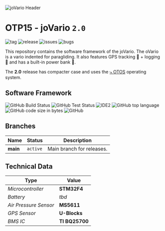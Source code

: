![joVario Header](https://github.com/knuffel-v2/OTP15_oVario/wiki/img/header.png) 

# OTP15 - joVario `2.0`
![tag](https://img.shields.io/github/v/tag/knuffel-v2/OTP15_joVario2.0?color=green)
![release](https://img.shields.io/github/v/release/knuffel-v2/OTP15_joVario2.0?color=green)
![issues](https://img.shields.io/github/issues-raw/knuffel-v2/OTP15_joVario2.0)
![bugs](https://img.shields.io/github/issues/knuffel-v2/OTP15_joVario2.0/bug?color=red)

This repository contains the software framework of the joVario. The oVario is a vario indented for paragliding. It also features GPS tracking :round_pushpin: + logging :floppy_disk: and has a built-in power bank :battery:.

The **2.0** release has compacter case and uses the [&rdca; OTOS](https://github.com/knuffel-v2/OTOS) operating system.


## Software Framework
![GitHub Build Status](https://img.shields.io/github/workflow/status/knuffel-v2/OTP15_joVario2.0/Build%20Firmware)
![GitHub Test Status](https://img.shields.io/github/workflow/status/knuffel-v2/OTP15_joVario2.0/Unit%20Test?label=test)
![IDE2](https://img.shields.io/static/v1?label=IDE&message=VSCode&color=yellowgreen)
![GitHub top language](https://img.shields.io/github/languages/top/knuffel-v2/OTP15_joVario2.0?color=brightgreen)
![GitHub code size in bytes](https://img.shields.io/github/languages/code-size/knuffel-v2/OTP15_joVario2.0)
![GitHub](https://img.shields.io/github/license/knuffel-v2/OTP15_joVario2.0)

## Branches
|Name|Status|Description|
|---|---|---|
|**main**|`active`| Main branch for releases.|
 
## Technical Data
|Type|Value|
|---|---|
|*Microcontroller*| **STM32F4**|
|*Battery*| *tbd* |
|*Air Pressure Sensor*|**MS5611**|
|*GPS Sensor*|**U-Blocks**|
|*BMS IC*|**TI BQ25700**|


